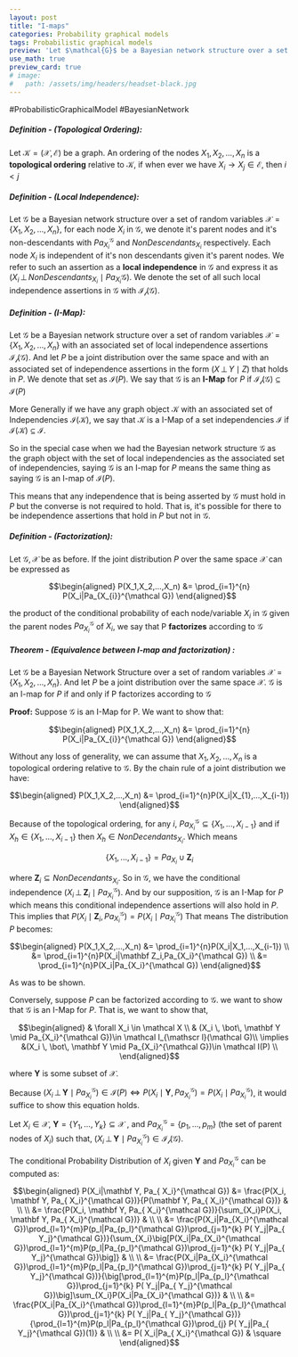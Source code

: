 ```yaml
---
layout: post
title: "I-maps"
categories: Probability graphical models
tags: Probabilistic graphical models
preview: 'Let $\mathcal{G}$ be a Bayesian network structure over a set of random variables $\mathcal X =\{X_1, X_2,...,X_n\}$'
use_math: true
preview_card: true
# image:
#   path: /assets/img/headers/headset-black.jpg
---
```


  #ProbabilisticGraphicalModel #BayesianNetwork 

##### **Definition - (Topological Ordering):**
Let $\mathcal K =(\mathcal {X,E})$ be a graph. An ordering of the nodes $X_1, X_2,...,X_n$ is a **topological ordering** relative to $\mathcal K$, if when ever we have $X_i \rightarrow X_j \in \mathcal E$, then $i < j$ 

##### **Definition - (Local Independence):**
Let $\mathcal{G}$ be a Bayesian network structure over a set of random variables $\mathcal X =\{X_1, X_2,...,X_n\}$, for each node $X_i$ in $\mathcal G$, we denote it's parent nodes and it's non-descendants with $Pa_{X_i}^{\mathcal G}$ and $NonDescendants_{X_i}$ respectively. Each node $X_i$ is independent of it's non descendants given it's parent nodes. We refer to such an assertion as a **local independence** in $\mathcal G$ and express it as $(X_i \, \bot\, NonDescendants_{X_i} \mid Pa_{X_i}{\mathcal G})$. We denote the set of all such local independence assertions in $\mathcal G$ with $\mathcal{I_{\mathscr l}(G)}$.

##### **Definition - (I-Map):**
Let $\mathcal{G}$ be a Bayesian network structure over a set of random variables $\mathcal X =\{X_1, X_2,...,X_n\}$ with an associated set of local independence assertions $\mathcal{I_{\mathscr{l}}}(\mathcal{G})$. And let $P$ be a joint distribution over the same space and with an associated set of independence assertions in the form $(X \, \bot\, Y \mid Z )$ that holds in $P$. We denote that set as  $\mathcal{I}(P)$. We say that $\mathcal{G}$ is an **I-Map** for $P$ if $\mathcal{I}_{\mathscr{l}}(\mathcal{G}) \subseteq \mathcal{I}(P)$

More Generally if we have any graph object $\mathcal K$ with an associated set of Independencies $\mathcal {I(K)}$, we say that $\mathcal K$ is a I-Map of a set independencies $\mathcal I$ if $\mathcal {I(K)} \subseteq \mathcal {I}$. 

So in the special case when we had the Bayesian network structure $\mathcal G$ as the graph object with the set of local independencies as the associated set of independencies, saying $\mathcal G$ is an I-map for $P$ means the same thing as saying $\mathcal G$ is an I-map of $\mathcal I(P)$. 

This means that any independence that is being asserted by $\mathcal G$ must hold in $P$ but the converse is not required to hold. That is, it's possible for there to be independence assertions that hold in $P$ but not in $\mathcal G$.

##### **Definition - (Factorization):**
Let $\mathcal {G,X}$ be as before. If the joint distribution $P$ over the same space $\mathcal X$ can be expressed as

$$\begin{aligned} P(X_1,X_2,...,X_n) &= \prod_{i=1}^{n} P(X_i|Pa_{X_{i}}^{\mathcal G}) \end{aligned}$$

the product of the conditional probability of each node/variable $X_i$ in $\mathcal G$ given the parent nodes $Pa_{X_i}^{\mathcal G}$ of $X_i$, we say that P **factorizes** according to $\mathcal G$ 

##### **Theorem - (Equivalence between I-map and factorization) :** 
Let $\mathcal G$ be a Bayesian Network Structure over a set of random variables $\mathcal X =\{X_1, X_2,...,X_n\}$. And let $P$ be a joint distribution over the same space $\mathcal X$. $\mathcal G$ is an I-map for $P$ if and only if P factorizes according to $\mathcal G$ 

**Proof:**
Suppose $\mathcal G$ is an I-Map for P. We want to show that: 

$$\begin{aligned} P(X_1,X_2,...,X_n) &= \prod_{i=1}^{n} P(X_i|Pa_{X_{i}}^{\mathcal G}) \end{aligned}$$

Without any loss of generality, we can assume that $X_1, X_2,...,X_n$ is a topological ordering relative to $\mathcal G$. By the chain rule of a joint distribution we have:

$$\begin{aligned} P(X_1,X_2,...,X_n) &= \prod_{i=1}^{n}P(X_i|X_{1},...,X_{i-1}) \end{aligned}$$

Because of the topological ordering, for any $i$, $Pa_{X_i}^{\mathcal G} \subseteq \{X_{1},...,X_{i-1}\}$  and if $X_h \in \{X_{1},...,X_{i-1}\}$ then $X_h \in NonDecendants_{X_i}$. Which means 

$$ \{X_{1},...,X_{i-1}\}=Pa_{X_i} \cup \mathbf Z_i $$

where $\mathbf Z_i \subseteq NonDecendants_{X_i}$. So in $\mathcal G$, we have the conditional independence $(X_i \, \bot \, \mathbf Z_i \mid Pa_{X_i}^{\mathcal G})$. And by our supposition, $\mathcal G$ is an I-Map for $P$ which means this conditional independence assertions will also hold in $P$. This implies that $P(X_i\mid \mathbf Z_i, Pa_{X_i}^{\mathcal G}) = P(X_i \mid Pa_{X_i}^{\mathcal G})$ That means The distribution $P$ becomes:

$$\begin{aligned} P(X_1,X_2,...,X_n) &= \prod_{i=1}^{n}P(X_i|X_1,...,X_{i-1}) \\ &= \prod_{i=1}^{n}P(X_i|\mathbf Z_i,Pa_{X_i}^{\mathcal G}) \\ &= \prod_{i=1}^{n}P(X_i|Pa_{X_i}^{\mathcal G}) \end{aligned}$$

As was to be shown.

Conversely, suppose $P$ can be factorized according to $\mathcal G$. we want to show that $\mathcal G$ is an I-Map for $P$. That is, we want to show that,

$$\begin{aligned} & \forall X_i \in \mathcal X \\  & (X_i \, \bot\, \mathbf Y \mid  Pa_{X_i}^{\mathcal G})\in \mathcal I_{\mathscr l}(\mathcal G)\\  \implies &(X_i \, \bot\, \mathbf Y \mid  Pa_{X_i}^{\mathcal G})\in \mathcal I(P) \\ \end{aligned}$$

where $\mathbf Y$ is some subset of $\mathcal X$. 

Because $(X_i \, \bot\, \mathbf Y \mid  Pa_{X_i}^{\mathcal G}) \in \mathcal I(P) \iff P(X_i \mid \mathbf Y, Pa_{X_i}^{\mathcal G}) = P(X_i \mid Pa_{X_i}^{\mathcal G})$, it would suffice to show this equation holds.

Let $X_i \in \mathcal X$, $\mathbf Y = \{Y_1,...,Y_k\} \subseteq \mathcal X$ , and  $Pa_{X_i}^{\mathcal G} = \{p_1,...,p_m\}$ (the set of parent nodes of $X_i$) such that,  $(X_i \, \bot\, \mathbf Y \mid  Pa_{X_i}^{\mathcal G})\in \mathcal I_{\mathscr l}(\mathcal G)$. 

The conditional Probability Distribution of $X_i$ given $\mathbf Y$ and $Pa_{X_i}^{\mathcal G}$ can be computed as:

$$\begin{aligned} P(X_i|\mathbf Y, Pa_{ X_i}^{\mathcal G}) &= \frac{P(X_i, \mathbf Y, Pa_{ X_i}^{\mathcal G})}{P(\mathbf Y, Pa_{ X_i}^{\mathcal G})} & \\ \\ &= \frac{P(X_i, \mathbf Y, Pa_{ X_i}^{\mathcal G})}{\sum_{X_i}P(X_i, \mathbf Y, Pa_{ X_i}^{\mathcal G})} & \\ \\ &= \frac{P(X_i|Pa_{X_i}^{\mathcal G})\prod_{l=1}^{m}P(p_l|Pa_{p_l}^{\mathcal G})\prod_{j=1}^{k} P( Y_j|Pa_{ Y_j}^{\mathcal G})}{\sum_{X_i}\big[P(X_i|Pa_{X_i}^{\mathcal G})\prod_{l=1}^{m}P(p_l|Pa_{p_l}^{\mathcal G})\prod_{j=1}^{k} P( Y_j|Pa_{ Y_j}^{\mathcal G})\big]} & \\ \\ &= \frac{P(X_i|Pa_{X_i}^{\mathcal G})\prod_{l=1}^{m}P(p_l|Pa_{p_l}^{\mathcal G})\prod_{j=1}^{k} P( Y_j|Pa_{ Y_j}^{\mathcal G})}{\big[\prod_{l=1}^{m}P(p_l|Pa_{p_l}^{\mathcal G})\prod_{j=1}^{k} P( Y_j|Pa_{ Y_j}^{\mathcal G})\big]\sum_{X_i}P(X_i|Pa_{X_i}^{\mathcal G})} & \\ \\ &= \frac{P(X_i|Pa_{X_i}^{\mathcal G})\prod_{l=1}^{m}P(p_l|Pa_{p_l}^{\mathcal G})\prod_{j=1}^{k} P( Y_j|Pa_{ Y_j}^{\mathcal G})}{\prod_{l=1}^{m}P(p_l|Pa_{p_l}^{\mathcal G})\prod_{j} P( Y_j|Pa_{ Y_j}^{\mathcal G})(1)} & \\ \\ &= P( X_i|Pa_{ X_i}^{\mathcal G}) & \square \end{aligned}$$

